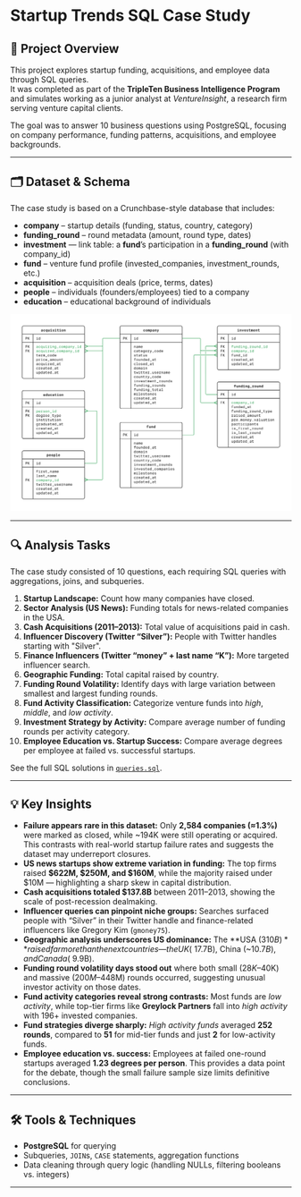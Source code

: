 # Startup Trends SQL Case Study

## 📌 Project Overview
This project explores startup funding, acquisitions, and employee data through SQL queries.  
It was completed as part of the **TripleTen Business Intelligence Program** and simulates working as a junior analyst at *VentureInsight*, a research firm serving venture capital clients.

The goal was to answer 10 business questions using PostgreSQL, focusing on company performance, funding patterns, acquisitions, and employee backgrounds.  

---

## 🗂 Dataset & Schema
The case study is based on a Crunchbase-style database that includes:

- **company** – startup details (funding, status, country, category)  
- **funding_round** – round metadata (amount, round type, dates)
- **investment** — link table: a **fund**’s participation in a **funding_round** (with company_id)    
- **fund** – venture fund profile (invested_companies, investment_rounds, etc.)  
- **acquisition** – acquisition deals (price, terms, dates) 
- **people** – individuals (founders/employees) tied to a company 
- **education** – educational background of individuals  

![Database Schema](schema.png)

---

## 🔍 Analysis Tasks
The case study consisted of 10 questions, each requiring SQL queries with aggregations, joins, and subqueries.  

1. **Startup Landscape:** Count how many companies have closed.  
2. **Sector Analysis (US News):** Funding totals for news-related companies in the USA.  
3. **Cash Acquisitions (2011–2013):** Total value of acquisitions paid in cash.  
4. **Influencer Discovery (Twitter “Silver”):** People with Twitter handles starting with "Silver".  
5. **Finance Influencers (Twitter “money” + last name “K”):** More targeted influencer search.  
6. **Geographic Funding:** Total capital raised by country.  
7. **Funding Round Volatility:** Identify days with large variation between smallest and largest funding rounds.  
8. **Fund Activity Classification:** Categorize venture funds into *high*, *middle*, and *low activity*.  
9. **Investment Strategy by Activity:** Compare average number of funding rounds per activity category.  
10. **Employee Education vs. Startup Success:** Compare average degrees per employee at failed vs. successful startups.  

See the full SQL solutions in [`queries.sql`](queries.sql).

---

## 💡 Key Insights
- **Failure appears rare in this dataset:** Only **2,584 companies (≈1.3%)** were marked as closed, while ~194K were still operating or acquired. This contrasts with real-world startup failure rates and suggests the dataset may underreport closures.  
- **US news startups show extreme variation in funding:** The top firms raised **$622M, $250M, and $160M**, while the majority raised under $10M — highlighting a sharp skew in capital distribution.  
- **Cash acquisitions totaled $137.8B** between 2011–2013, showing the scale of post-recession dealmaking.  
- **Influencer queries can pinpoint niche groups:** Searches surfaced people with “Silver” in their Twitter handle and finance-related influencers like Gregory Kim (`gmoney75`).  
- **Geographic analysis underscores US dominance:** The **USA ($310B)** raised far more than the next countries — the UK (~$17.7B), China (~$10.7B), and Canada (~$9.9B).  
- **Funding round volatility days stood out** where both small ($28K–$40K) and massive ($200M–$448M) rounds occurred, suggesting unusual investor activity on those dates.  
- **Fund activity categories reveal strong contrasts:** Most funds are *low activity*, while top-tier firms like **Greylock Partners** fall into *high activity* with 196+ invested companies.  
- **Fund strategies diverge sharply:** *High activity funds* averaged **252 rounds**, compared to **51** for mid-tier funds and just **2** for low-activity funds.  
- **Employee education vs. success:** Employees at failed one-round startups averaged **1.23 degrees per person**. This provides a data point for the debate, though the small failure sample size limits definitive conclusions.

---

## 🛠 Tools & Techniques
- **PostgreSQL** for querying  
- Subqueries, `JOIN`s, `CASE` statements, aggregation functions  
- Data cleaning through query logic (handling NULLs, filtering booleans vs. integers)  

---

